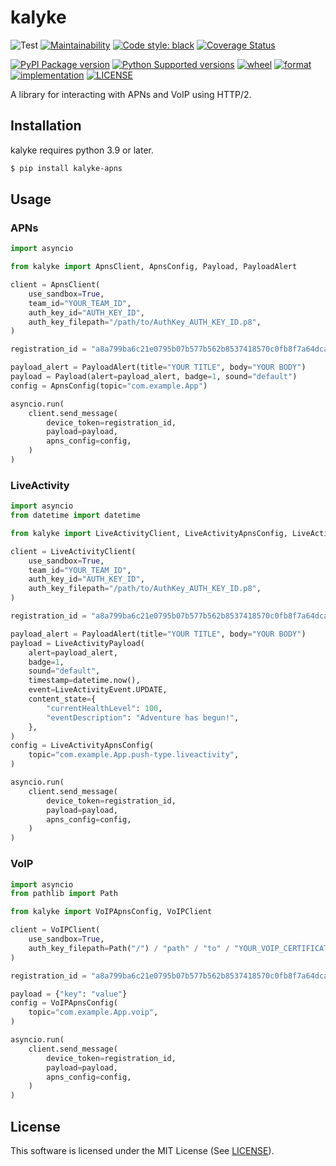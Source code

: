 # kalyke

![Test](https://github.com/nnsnodnb/kalyke/workflows/Test/badge.svg)
[![Maintainability](https://api.codeclimate.com/v1/badges/fb85bcf746e1f4025afa/maintainability)](https://codeclimate.com/github/nnsnodnb/kalyke/maintainability)
[![Code style: black](https://img.shields.io/badge/code%20style-black-000000.svg)](https://github.com/psf/black)
[![Coverage Status](https://coveralls.io/repos/github/nnsnodnb/kalyke/badge.svg?branch=main)](https://coveralls.io/github/nnsnodnb/kalyke?branch=main)

[![PyPI Package version](https://badge.fury.io/py/kalyke-apns.svg)](https://pypi.org/project/kalyke-apns)
[![Python Supported versions](https://img.shields.io/pypi/pyversions/kalyke-apns.svg)](https://pypi.org/project/kalyke-apns)
[![wheel](https://img.shields.io/pypi/wheel/kalyke-apns.svg)](https://pypi.org/project/kalyke-apns)
[![format](https://img.shields.io/pypi/format/kalyke-apns.svg)](https://pypi.org/project/kalyke-apns)
[![implementation](https://img.shields.io/pypi/implementation/kalyke-apns.svg)](https://pypi.org/project/kalyke-apns)
[![LICENSE](https://img.shields.io/pypi/l/kalyke-apns.svg)](https://pypi.org/project/kalyke-apns)

A library for interacting with APNs and VoIP using HTTP/2.

## Installation

kalyke requires python 3.9 or later.

```bash
$ pip install kalyke-apns
```

## Usage

### APNs

```python
import asyncio

from kalyke import ApnsClient, ApnsConfig, Payload, PayloadAlert

client = ApnsClient(
    use_sandbox=True,
    team_id="YOUR_TEAM_ID",
    auth_key_id="AUTH_KEY_ID",
    auth_key_filepath="/path/to/AuthKey_AUTH_KEY_ID.p8",
)

registration_id = "a8a799ba6c21e0795b07b577b562b8537418570c0fb8f7a64dca5a86a5a3b500"

payload_alert = PayloadAlert(title="YOUR TITLE", body="YOUR BODY")
payload = Payload(alert=payload_alert, badge=1, sound="default")
config = ApnsConfig(topic="com.example.App")

asyncio.run(
    client.send_message(
        device_token=registration_id,
        payload=payload,
        apns_config=config,
    )
)
```

### LiveActivity

```python
import asyncio
from datetime import datetime

from kalyke import LiveActivityClient, LiveActivityApnsConfig, LiveActivityEvent, LiveActivityPayload, PayloadAlert

client = LiveActivityClient(
    use_sandbox=True,
    team_id="YOUR_TEAM_ID",
    auth_key_id="AUTH_KEY_ID",
    auth_key_filepath="/path/to/AuthKey_AUTH_KEY_ID.p8",
)

registration_id = "a8a799ba6c21e0795b07b577b562b8537418570c0fb8f7a64dca5a86a5a3b500"

payload_alert = PayloadAlert(title="YOUR TITLE", body="YOUR BODY")
payload = LiveActivityPayload(
    alert=payload_alert,
    badge=1,
    sound="default",
    timestamp=datetime.now(),
    event=LiveActivityEvent.UPDATE,
    content_state={
        "currentHealthLevel": 100,
        "eventDescription": "Adventure has begun!",
    },
)
config = LiveActivityApnsConfig(
    topic="com.example.App.push-type.liveactivity",
)

asyncio.run(
    client.send_message(
        device_token=registration_id,
        payload=payload,
        apns_config=config,
    )
)
```

### VoIP

```python
import asyncio
from pathlib import Path

from kalyke import VoIPApnsConfig, VoIPClient

client = VoIPClient(
    use_sandbox=True,
    auth_key_filepath=Path("/") / "path" / "to" / "YOUR_VOIP_CERTIFICATE.pem",
)

registration_id = "a8a799ba6c21e0795b07b577b562b8537418570c0fb8f7a64dca5a86a5a3b500"

payload = {"key": "value"}
config = VoIPApnsConfig(
    topic="com.example.App.voip",
)

asyncio.run(
    client.send_message(
        device_token=registration_id,
        payload=payload,
        apns_config=config,
    )
)
```

## License

This software is licensed under the MIT License (See [LICENSE](LICENSE)).
